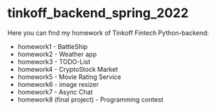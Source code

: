 # tinkoff_backend_spring_2022

Here you can find my homework of Tinkoff Fintech Python-backend:

* homework1 - BattleShip
* homework2 - Weather app
* homework3 - TODO-List
* homework4 - CryptoStock Market
* homework5 - Movie Rating Service
* homework6 - image resizer
* homework7 - Async Chat
* homework8 (final project) - Programming contest
